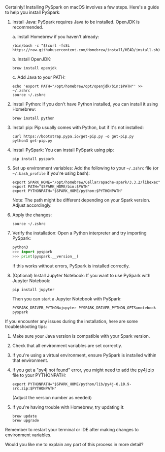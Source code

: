 Certainly! Installing PySpark on macOS involves a few steps. Here's a guide to help you install PySpark:

1. Install Java:
   PySpark requires Java to be installed. OpenJDK is recommended.

   a. Install Homebrew if you haven't already:
   ```
   /bin/bash -c "$(curl -fsSL https://raw.githubusercontent.com/Homebrew/install/HEAD/install.sh)"
   ```

   b. Install OpenJDK:
   ```
   brew install openjdk
   ```

   c. Add Java to your PATH:
   ```
   echo 'export PATH="/opt/homebrew/opt/openjdk/bin:$PATH"' >> ~/.zshrc
   source ~/.zshrc
   ```

2. Install Python:
   If you don't have Python installed, you can install it using Homebrew:
   ```
   brew install python
   ```

3. Install pip:
   Pip usually comes with Python, but if it's not installed:
   ```
   curl https://bootstrap.pypa.io/get-pip.py -o get-pip.py
   python3 get-pip.py
   ```

4. Install PySpark:
   You can install PySpark using pip:
   ```
   pip install pyspark
   ```

5. Set up environment variables:
   Add the following to your `~/.zshrc` file (or `~/.bash_profile` if you're using bash):

   ```
   export SPARK_HOME="/opt/homebrew/Cellar/apache-spark/3.3.2/libexec"
   export PATH="$SPARK_HOME/bin:$PATH"
   export PYTHONPATH="$SPARK_HOME/python:$PYTHONPATH"
   ```

   Note: The path might be different depending on your Spark version. Adjust accordingly.

6. Apply the changes:
   ```
   source ~/.zshrc
   ```

7. Verify the installation:
   Open a Python interpreter and try importing PySpark:
   ```python
   python3
   >>> import pyspark
   >>> print(pyspark.__version__)
   ```

   If this works without errors, PySpark is installed correctly.

8. (Optional) Install Jupyter Notebook:
   If you want to use PySpark with Jupyter Notebook:
   ```
   pip install jupyter
   ```

   Then you can start a Jupyter Notebook with PySpark:
   ```
   PYSPARK_DRIVER_PYTHON=jupyter PYSPARK_DRIVER_PYTHON_OPTS=notebook pyspark
   ```

If you encounter any issues during the installation, here are some troubleshooting tips:

1. Make sure your Java version is compatible with your Spark version.
2. Check that all environment variables are set correctly.
3. If you're using a virtual environment, ensure PySpark is installed within that environment.
4. If you get a "py4j not found" error, you might need to add the py4j zip file to your PYTHONPATH:
   ```
   export PYTHONPATH="$SPARK_HOME/python/lib/py4j-0.10.9-src.zip:$PYTHONPATH"
   ```
   (Adjust the version number as needed)

5. If you're having trouble with Homebrew, try updating it:
   ```
   brew update
   brew upgrade
   ```

Remember to restart your terminal or IDE after making changes to environment variables.

Would you like me to explain any part of this process in more detail?